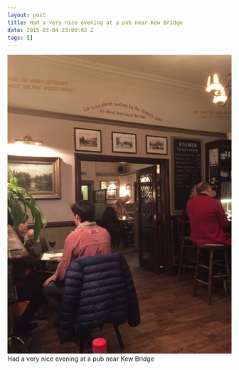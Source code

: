 ```yaml
---
layout: post
title: Had a very nice evening at a pub near Kew Bridge
date: 2015-03-04 23:09:02 Z
tags: []
---
```

![](/media/2015/03/112731739222.jpg)
Had a very nice evening at a pub near Kew Bridge
